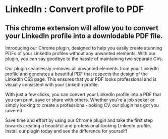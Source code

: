 # LinkedIn : Convert profile to PDF
## This chrome extension will allow you to convert your LinkedIn profile into a downlodable PDF file.

Introducing our Chrome plugin, designed to help you easily create stunning PDFs of your LinkedIn profiles without any unwanted elements. With our plugin, you can say goodbye to the hassle of maintaining two separate CVs.

Our plugin seamlessly removes all unwanted elements from your LinkedIn profile and generates a beautiful PDF that respects the design of the LinkedIn CSS page. This ensures that your PDF looks professional and is visually consistent with your LinkedIn profile.

With just a few clicks, you can convert your LinkedIn profile into a PDF that you can print, save or share with others. Whether you're a job seeker or simply looking to create a professional-looking CV, our plugin has got you covered.

Save time and effort by using our Chrome plugin and take the first step towards creating a beautiful and professional-looking LinkedIn profile. Install our plugin today and see the difference for yourself!
